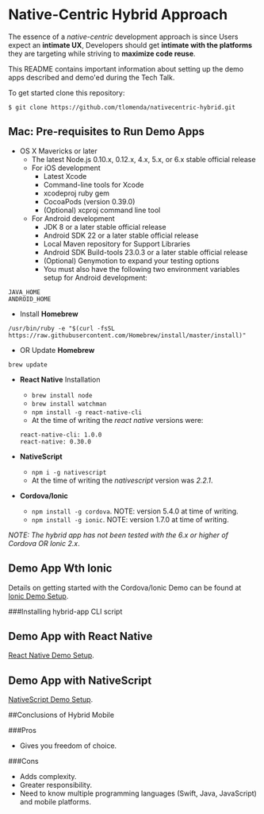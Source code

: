 # Native-Centric Hybrid Approach
The essence of a *native-centric* development approach is since Users expect an **intimate UX**, Developers should get **intimate with the platforms** they are targeting while striving to **maximize code reuse**.

This README contains important information about setting up the demo apps described and demo'ed during the Tech Talk.

To get started clone this repository:

```
$ git clone https://github.com/tlomenda/nativecentric-hybrid.git
```
## Mac:  Pre-requisites to Run Demo Apps

* OS X Mavericks or later
	* The latest Node.js 0.10.x, 0.12.x, 4.x, 5.x, or 6.x stable official release
	* For iOS development
		* Latest Xcode
		* Command-line tools for Xcode
		* xcodeproj ruby gem
		* CocoaPods (version 0.39.0)
		* (Optional) xcproj command line tool
	* For Android development
		* JDK 8 or a later stable official release
		* Android SDK 22 or a later stable official release
		* Local Maven repository for Support Libraries
		* Android SDK Build-tools 23.0.3 or a later stable official release
		* (Optional) Genymotion to expand your testing options
		* You must also have the following two environment variables setup for Android development:

```
JAVA_HOME
ANDROID_HOME
```

* Install **Homebrew**

```
/usr/bin/ruby -e "$(curl -fsSL https://raw.githubusercontent.com/Homebrew/install/master/install)"
```
* OR Update **Homebrew**
 
```
brew update
```
* **React Native** Installation
	* ```brew install node```
	* ```brew install watchman```
	* ```npm install -g react-native-cli``` 
	* At the time of writing the *react native* versions were:
	
	```
	react-native-cli: 1.0.0
	react-native: 0.30.0
	```
* **NativeScript**
	* ```npm i -g nativescript```
	* At the time of writing the *nativescript* version was *2.2.1*.

* **Cordova/Ionic**
	* ```npm install -g cordova```.  NOTE:  version 5.4.0 at time of writing.
	* ```npm install -g ionic```.  NOTE:  version 1.7.0 at time of writing.

*NOTE:  The hybrid app has not been tested with the 6.x or higher of Cordova OR Ionic 2.x*.

## Demo App Wth Ionic
Details on getting started with the Cordova/Ionic Demo can be found at [Ionic Demo Setup](README-Ionic.md).

###Installing hybrid-app CLI script

## Demo App with React Native
[React Native Demo Setup](README-ReactNative.md).

## Demo App with NativeScript
[NativeScript Demo Setup](README-NativeScript.md).


##Conclusions of Hybrid Mobile

###Pros
* Gives you freedom of choice.

###Cons
* Adds complexity.
* Greater responsibility.
* Need to know multiple programming languages (Swift, Java, JavaScript) and mobile platforms.
